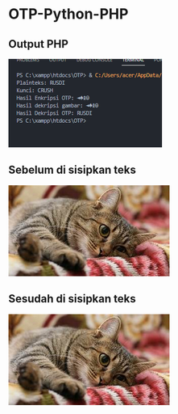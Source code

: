 # OTP-Python-PHP

## Output PHP
![alt text](output.png)

## Sebelum di sisipkan teks
![alt text](cat.png)

## Sesudah di sisipkan teks
![alt text](cat-sec.png)
